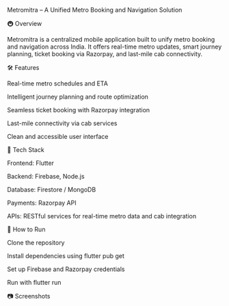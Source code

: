 Metromitra – A Unified Metro Booking and Navigation Solution

🚇 Overview

Metromitra is a centralized mobile application built to unify metro booking and navigation across India. It offers real-time metro updates, smart journey planning, ticket booking via Razorpay, and last-mile cab connectivity.

🛠️ Features

Real-time metro schedules and ETA

Intelligent journey planning and route optimization

Seamless ticket booking with Razorpay integration

Last-mile connectivity via cab services

Clean and accessible user interface

📱 Tech Stack

Frontend: Flutter

Backend: Firebase, Node.js

Database: Firestore / MongoDB

Payments: Razorpay API

APIs: RESTful services for real-time metro data and cab integration

🚀 How to Run

Clone the repository

Install dependencies using flutter pub get

Set up Firebase and Razorpay credentials

Run with flutter run

📷 Screenshots 

